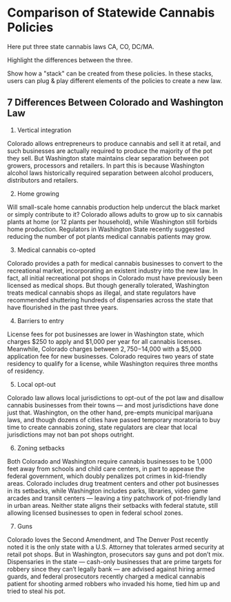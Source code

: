 # Comparison of Statewide Cannabis Policies

Here put three state cannabis laws CA, CO, DC/MA.

Highlight the differences between the three.

Show how a "stack" can be created from these policies. In these stacks, users can plug & play different elements of the policies to create a new law. 


## 7 Differences Between Colorado and Washington Law

1. Vertical integration

Colorado allows entrepreneurs to produce cannabis and sell it at retail, and such businesses are actually required to produce the majority of the pot they sell. But Washington state maintains clear separation between pot growers, processors and retailers. In part this is because Washington alcohol laws historically required separation between alcohol producers, distributors and retailers.

2. Home growing

Will small-scale home cannabis production help undercut the black market or simply contribute to it? Colorado allows adults to grow up to six cannabis plants at home (or 12 plants per household), while Washington still forbids home production. Regulators in Washington State recently suggested reducing the number of pot plants medical cannabis patients may grow.

3. Medical cannabis co-opted

Colorado provides a path for medical cannabis businesses to convert to the recreational market, incorporating an existent industry into the new law. In fact, all initial recreational pot shops in Colorado must have previously been licensed as medical shops. But though generally tolerated, Washington treats medical cannabis shops as illegal, and state regulators have recommended shuttering hundreds of dispensaries across the state that have flourished in the past three years.

4. Barriers to entry

License fees for pot businesses are lower in Washington state, which charges $250 to apply and $1,000 per year for all cannabis licenses. Meanwhile, Colorado charges between $2,750-$14,000 with a $5,000 application fee for new businesses. Colorado requires two years of state residency to qualify for a license, while Washington requires three months of residency.

5. Local opt-out

Colorado law allows local jurisdictions to opt-out of the pot law and disallow cannabis businesses from their towns — and most jurisdictions have done just that. Washington, on the other hand, pre-empts municipal marijuana laws, and though dozens of cities have passed temporary moratoria to buy time to create cannabis zoning, state regulators are clear that local jurisdictions may not ban pot shops outright.

6. Zoning setbacks

Both Colorado and Washington require cannabis businesses to be 1,000 feet away from schools and child care centers, in part to appease the federal government, which doubly penalizes pot crimes in kid-friendly areas. Colorado includes drug treatment centers and other pot businesses in its setbacks, while Washington includes parks, libraries, video game arcades and transit centers — leaving a tiny patchwork of pot-friendly land in urban areas. Neither state aligns their setbacks with federal statute, still allowing licensed businesses to open in federal school zones.

7. Guns

Colorado loves the Second Amendment, and The Denver Post recently noted it is the only state with a U.S. Attorney that tolerates armed security at retail pot shops. But in Washington, prosecutors say guns and pot don’t mix. Dispensaries in the state — cash-only businesses that are prime targets for robbery since they can’t legally bank — are advised against hiring armed guards, and federal prosecutors recently charged a medical cannabis patient for shooting armed robbers who invaded his home, tied him up and tried to steal his pot.
